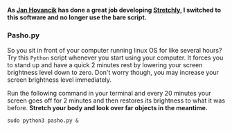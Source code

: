 **As [Jan Hovancik](https://hovancik.net/) has done a great job developing [Stretchly](https://github.com/hovancik/stretchly), I switched to this software and no longer use the bare script.**

### Pasho.py

So you sit in front of your computer running linux OS for like several hours? Try this 
`Python` script whenever you start using your computer. It forces you to stand up and have
a quick 2 minutes rest by lowering your screen brightness level down to zero. Don't worry 
though, you may increase your screen brightness level immediately.

Run the following command in your terminal and every 20 minutes your screen goes off for 2 minutes
and then restores its brightness to what it was before.
**Stretch your body and look over far objects in the meantime.**
```
sudo python3 pasho.py &
```
